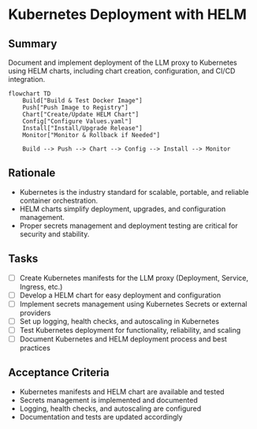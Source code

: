 # Kubernetes Deployment with HELM

## Summary
Document and implement deployment of the LLM proxy to Kubernetes using HELM charts, including chart creation, configuration, and CI/CD integration.

```mermaid
flowchart TD
    Build["Build & Test Docker Image"]
    Push["Push Image to Registry"]
    Chart["Create/Update HELM Chart"]
    Config["Configure Values.yaml"]
    Install["Install/Upgrade Release"]
    Monitor["Monitor & Rollback if Needed"]

    Build --> Push --> Chart --> Config --> Install --> Monitor
```

## Rationale
- Kubernetes is the industry standard for scalable, portable, and reliable container orchestration.
- HELM charts simplify deployment, upgrades, and configuration management.
- Proper secrets management and deployment testing are critical for security and stability.

## Tasks
- [ ] Create Kubernetes manifests for the LLM proxy (Deployment, Service, Ingress, etc.)
- [ ] Develop a HELM chart for easy deployment and configuration
- [ ] Implement secrets management using Kubernetes Secrets or external providers
- [ ] Set up logging, health checks, and autoscaling in Kubernetes
- [ ] Test Kubernetes deployment for functionality, reliability, and scaling
- [ ] Document Kubernetes and HELM deployment process and best practices

## Acceptance Criteria
- Kubernetes manifests and HELM chart are available and tested
- Secrets management is implemented and documented
- Logging, health checks, and autoscaling are configured
- Documentation and tests are updated accordingly 